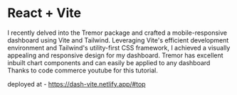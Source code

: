 # React + Vite

I recently delved into the Tremor package and crafted a mobile-responsive dashboard using Vite and Tailwind. Leveraging Vite's efficient development environment and Tailwind's utility-first CSS framework, I achieved a visually appealing and responsive design for my dashboard. Tremor has excellent inbuilt chart components and can easily be applied to any dashboard
Thanks to code commerce youtube for this tutorial.

deployed at - https://dash-vite.netlify.app/#top
